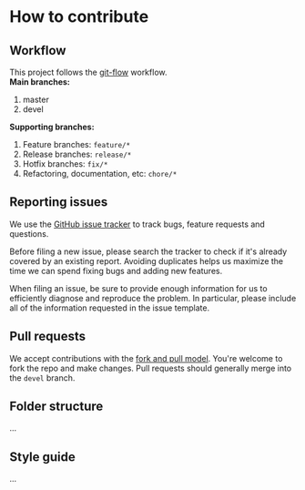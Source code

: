 # How to contribute #

## Workflow
This project follows the [git-flow](https://nvie.com/posts/a-successful-git-branching-model/) workflow.    
**Main branches:**
1. master
2. devel   

**Supporting branches:**
1. Feature branches: `feature/*`
2. Release branches: `release/*`
3. Hotfix branches: `fix/*`
4. Refactoring, documentation, etc: `chore/*`

## Reporting issues ##
We use the [GitHub issue tracker](https://github.com/uxFeranmi/neuronic/issues)
to track bugs, feature requests and questions.

Before filing a new issue, please search the tracker to check if it's already
covered by an existing report. Avoiding duplicates helps us maximize the time we
can spend fixing bugs and adding new features.

When filing an issue, be sure to provide enough information for us to
efficiently diagnose and reproduce the problem. In particular, please include
all of the information requested in the issue template.

## Pull requests ##
We accept contributions with the [fork and pull model](https://help.github.com/en/github/collaborating-with-issues-and-pull-requests/about-collaborative-development-models). You're welcome to fork the repo and make changes. Pull requests should generally merge into the `devel` branch.

## Folder structure
...

## Style guide
...   
